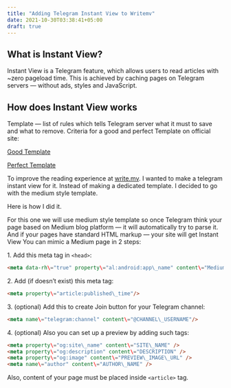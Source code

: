 ```yaml
---
title: "Adding Telegram Instant View to Writemv"
date: 2021-10-30T03:38:41+05:00
draft: true
---
```


What is Instant View?
---------------------

Instant View is a Telegram feature, which allows users to read articles with ~zero pageload time. This is achieved by caching pages on Telegram servers — without ads, styles and JavaScript.

How does Instant View works
---------------------------

Template — list of rules which tells Telegram server what it must to save and what to remove. Criteria for a good and perfect Template on official site:

[Good Template](https://instantview.telegram.org/rules#criteria-for-a-good-template)

[Perfect Template](https://instantview.telegram.org/checklist)

To improve the reading experience at [write.mv](https://write.mv). I wanted to make a telegram instant view for it. Instead of making a dedicated template. I decided to go with the medium style template.

Here is how I did it.

For this one we will use medium style template so once Telegram think your page based on Medium blog platform — it will automatically try to parse it. And if your pages have standard HTML markup — your site will get Instant View You can mimic a Medium page in 2 steps:

⁠1. Add this meta tag in `<head>`:

```html
<meta data-rh\="true" property\="al:android:app\_name" content\="Medium" />
```
⁠2. Add (if doesn’t exist) this meta tag:
```html
<meta property\="article:published\_time"/>
```

⁠3. (optional) Add this to create Join button for your Telegram channel:

```html
<meta name\="telegram:channel" content\="@CHANNEL\_USERNAME"/>
```
⁠4. (optional) Also you can set up a preview by adding such tags:
```html
<meta property\="og:site\_name" content\="SITE\_NAME" />  
<meta property\="og:description" content\="DESCRIPTION" />  
<meta property\="og:image" content\="PREVIEW\_IMAGE\_URL" />  
<meta name\="author" content\="AUTHOR\_NAME" />
```
Also, content of your page must be placed inside `<article>` tag.